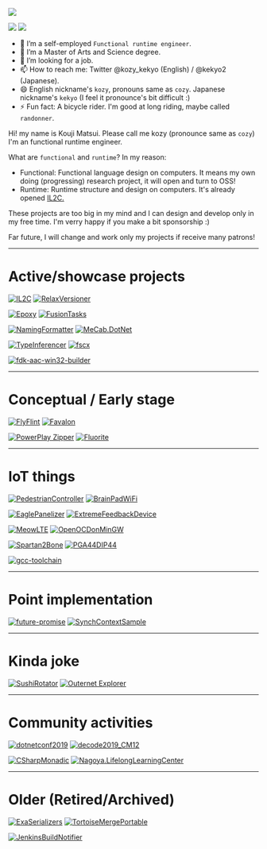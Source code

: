   ![](https://github-profile-summary-cards.vercel.app/api/cards/profile-details?username=kekyo&theme=github_dark)

  ![](https://github-profile-summary-cards.vercel.app/api/cards/stats?username=kekyo&theme=github_dark)
  ![](https://github-profile-summary-cards.vercel.app/api/cards/most-commit-language?username=kekyo&theme=github_dark)

- 🔭 I’m a self-employed `Functional runtime engineer`.
- 🌱 I’m a Master of Arts and Science degree.
- 👯 I’m looking for a job.
- 📫 How to reach me: Twitter @kozy_kekyo (English) / @kekyo2 (Japanese).
- 😄 English nickname's `kozy`, pronouns same as `cozy`. Japanese nickname's `kekyo` (I feel it pronounce's bit difficult :)
- ⚡ Fun fact: A bicycle rider. I'm good at long riding, maybe called `randonner`.

Hi! my name is Kouji Matsui. Please call me kozy (pronounce same as `cozy`)
I'm an functional runtime engineer.

What are `functional` and `runtime`? In my reason:

* Functional: Functional language design on computers. It means my own doing (progressing) research project, it will open and turn to OSS!
* Runtime: Runtime structure and design on computers. It's already opened [IL2C.](https://github.com/kekyo/IL2C)

These projects are too big in my mind and I can design and develop only in my free time.
I'm verry happy if you make a bit sponsorship :)

Far future, I will change and work only my projects if receive many patrons!

----

# Active/showcase projects

[![IL2C](https://github-readme-stats.vercel.app/api/pin/?username=kekyo&repo=IL2C&theme=github_dark)](https://github.com/kekyo/IL2C)
[![RelaxVersioner](https://github-readme-stats.vercel.app/api/pin/?username=kekyo&repo=CenterCLR.RelaxVersioner&theme=github_dark)](https://github.com/kekyo/CenterCLR.RelaxVersioner)

[![Epoxy](https://github-readme-stats.vercel.app/api/pin/?username=kekyo&repo=Epoxy&theme=github_dark)](https://github.com/kekyo/Epoxy)
[![FusionTasks](https://github-readme-stats.vercel.app/api/pin/?username=kekyo&repo=FSharp.Control.FusionTasks&theme=github_dark)](https://github.com/kekyo/FSharp.Control.FusionTasks)

[![NamingFormatter](https://github-readme-stats.vercel.app/api/pin/?username=kekyo&repo=CenterCLR.NamingFormatter&theme=github_dark)](https://github.com/kekyo/CenterCLR.NamingFormatter)
[![MeCab.DotNet](https://github-readme-stats.vercel.app/api/pin/?username=kekyo&repo=MeCab.DotNet&theme=github_dark)](https://github.com/kekyo/MeCab.DotNet)

[![TypeInferencer](https://github-readme-stats.vercel.app/api/pin/?username=kekyo&repo=TypeInferencer&theme=github_dark)](https://github.com/kekyo/TypeInferencer)
[![fscx](https://github-readme-stats.vercel.app/api/pin/?username=fscx-projects&repo=fscx&theme=github_dark)](https://github.com/fscx-projects/fscx)

[![fdk-aac-win32-builder](https://github-readme-stats.vercel.app/api/pin/?username=kekyo&repo=fdk-aac-win32-builder&theme=github_dark)](https://github.com/kekyo/fdk-aac-win32-builder)

----

# Conceptual / Early stage

[![FlyFlint](https://github-readme-stats.vercel.app/api/pin/?username=kekyo&repo=FlyFlint&theme=github_dark)](https://github.com/kekyo/FlyFlint)
[![Favalon](https://github-readme-stats.vercel.app/api/pin/?username=kekyo&repo=Favalon&theme=github_dark)](https://github.com/kekyo/Favalon)

[![PowerPlay Zipper](https://github-readme-stats.vercel.app/api/pin/?username=kekyo&repo=PowerPlayZipper&theme=github_dark)](https://github.com/kekyo/PowerPlayZipper)
[![Fluorite](https://github-readme-stats.vercel.app/api/pin/?username=kekyo&repo=Fluorite&theme=github_dark)](https://github.com/kekyo/Fluorite)

----

# IoT things

[![PedestrianController](https://github-readme-stats.vercel.app/api/pin/?username=kekyo&repo=PedestrianController&theme=github_dark)](https://github.com/kekyo/PedestrianController)
[![BrainPadWiFi](https://github-readme-stats.vercel.app/api/pin/?username=kekyo&repo=BrainPadWiFi&theme=github_dark)](https://github.com/kekyo/BrainPadWiFi)

[![EaglePanelizer](https://github-readme-stats.vercel.app/api/pin/?username=kekyo&repo=EaglePanelizer&theme=github_dark)](https://github.com/kekyo/EaglePanelizer)
[![ExtremeFeedbackDevice](https://github-readme-stats.vercel.app/api/pin/?username=kekyo&repo=ExtremeFeedbackDevice&theme=github_dark)](https://github.com/kekyo/ExtremeFeedbackDevice)

[![MeowLTE](https://github-readme-stats.vercel.app/api/pin/?username=kekyo&repo=MeowLTE&theme=github_dark)](https://github.com/kekyo/MeowLTE)
[![OpenOCDonMinGW](https://github-readme-stats.vercel.app/api/pin/?username=kekyo&repo=OpenOCDonMinGW&theme=github_dark)](https://github.com/kekyo/OpenOCDonMinGW)

[![Spartan2Bone](https://github-readme-stats.vercel.app/api/pin/?username=kekyo&repo=Spartan2Bone&theme=github_dark)](https://github.com/kekyo/Spartan2Bone)
[![PGA44DIP44](https://github-readme-stats.vercel.app/api/pin/?username=kekyo&repo=PGA44DIP44&theme=github_dark)](https://github.com/kekyo/PGA44DIP44)

[![gcc-toolchain](https://github-readme-stats.vercel.app/api/pin/?username=kekyo&repo=gcc-toolchain&theme=github_dark)](https://github.com/kekyo/gcc-toolchain)

----

# Point implementation

[![future-promise](https://github-readme-stats.vercel.app/api/pin/?username=kekyo&repo=future-promise&theme=github_dark)](https://github.com/kekyo/future-promise)
[![SynchContextSample](https://github-readme-stats.vercel.app/api/pin/?username=kekyo&repo=SynchContextSample&theme=github_dark)](https://github.com/kekyo/SynchContextSample)

----

# Kinda joke

[![SushiRotator](https://github-readme-stats.vercel.app/api/pin/?username=kekyo&repo=CenterCLR.SushiRotator&theme=github_dark)](https://github.com/kekyo/CenterCLR.SushiRotator)
[![Outernet Explorer](https://github-readme-stats.vercel.app/api/pin/?username=kekyo&repo=OuternetExplorer&theme=github_dark)](https://github.com/kekyo/OuternetExplorer)

----

# Community activities

[![dotnetconf2019](https://github-readme-stats.vercel.app/api/pin/?username=kekyo&repo=dotnetconf2019&theme=github_dark)](https://github.com/kekyo/dotnetconf2019)
[![decode2019_CM12](https://github-readme-stats.vercel.app/api/pin/?username=kekyo&repo=decode2019_CM12&theme=github_dark)](https://github.com/kekyo/decode2019_CM12)

[![CSharpMonadic](https://github-readme-stats.vercel.app/api/pin/?username=kekyo&repo=CSharpMonadic&theme=github_dark)](https://github.com/kekyo/CSharpMonadic)
[![Nagoya.LifelongLearningCenter](https://github-readme-stats.vercel.app/api/pin/?username=kekyo&repo=Nagoya.LifelongLearningCenter&theme=github_dark)](https://github.com/kekyo/Nagoya.LifelongLearningCenter)

----

# Older (Retired/Archived)

[![ExaSerializers](https://github-readme-stats.vercel.app/api/pin/?username=kekyo&repo=CenterCLR.ExaSerializers&theme=github_dark)](https://github.com/kekyo/CenterCLR.ExaSerializers)
[![TortoiseMergePortable](https://github-readme-stats.vercel.app/api/pin/?username=kekyo&repo=TortoiseMergePortable&theme=github_dark)](https://github.com/kekyo/TortoiseMergePortable)

[![JenkinsBuildNotifier](https://github-readme-stats.vercel.app/api/pin/?username=kekyo&repo=JenkinsBuildNotifier&theme=github_dark)](https://github.com/kekyo/JenkinsBuildNotifier)
